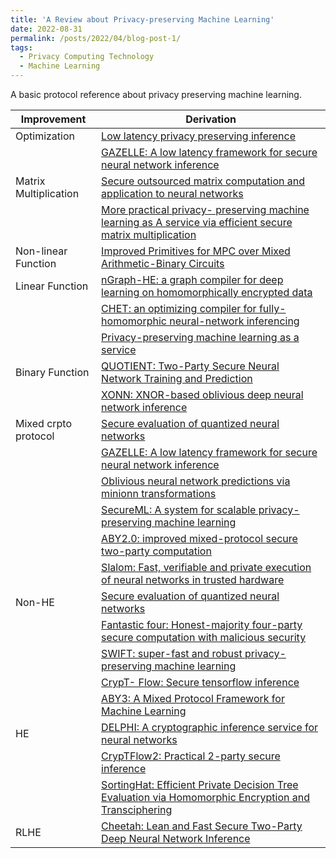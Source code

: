 ```yaml
---
title: 'A Review about Privacy-preserving Machine Learning'
date: 2022-08-31
permalink: /posts/2022/04/blog-post-1/
tags:
  - Privacy Computing Technology
  - Machine Learning
---
```


A basic protocol reference about privacy preserving machine learning.

<!-- | Paper | Topic | Year | Public | Code |
| --- | --- | --- | --- | --- |
| [Sphinx: Enabling Privacy-Preserving Online Learning over the Cloud](https://hydrazeng.github.io/publication/sphinx/sphinx.pdf) | HE, ML training | 2022 | IEEE Symposium on Security and Privacy (SP) | --- | -->

| Improvement | Derivation |
| --- | --- |
| Optimization | [Low latency privacy preserving inference](http://proceedings.mlr.press/v97/brutzkus19a/brutzkus19a.pdf) |
|   | [GAZELLE: A low latency framework for secure neural network inference](https://www.usenix.org/system/files/conference/usenixsecurity18/sec18-juvekar.pdf) |
| Matrix Multiplication | [Secure outsourced matrix computation and application to neural networks](https://dl.acm.org/doi/pdf/10.1145/3243734.3243837?casa_token=Fx8aATOHxkEAAAAA:XgjfbvNpNtmYZUaDOaPXQx3l-3o2U0bL4Dfxm1Kyn4tCyNxmCV9S7SzTq5XECD_a3Vj2BTT3mKXcsg) |
|    | [More practical privacy- preserving machine learning as A service via efficient secure matrix multiplication](https://dl.acm.org/doi/pdf/10.1145/3267973.3267976) |
| Non-linear Function | [Improved Primitives for MPC over Mixed Arithmetic-Binary Circuits](https://eprint.iacr.org/2020/338.pdf) |
| Linear Function | [nGraph-HE: a graph compiler for deep learning on homomorphically encrypted data](https://dl.acm.org/doi/pdf/10.1145/3310273.3323047?casa_token=pey3NxHuFtsAAAAA:p7Nb6MAynISFQBxROhdLVliFXCukbvS5FVexOA31C_QBNVd8muHzwSyUIxkdlpkvxJ_8DVRSGxQOaA)
|    | [CHET: an optimizing compiler for fully-homomorphic neural-network inferencing](https://dl.acm.org/doi/pdf/10.1145/3314221.3314628?casa_token=AhZK00zlzlIAAAAA:AvTg0FfLYlqeryI1wtfoOjgiS39JjovTdhhUwiFxzgfySR4jdmk0pk_TDdIncZH5vKIMMpRYePTzcQ) |
|    | [Privacy-preserving machine learning as a service](https://inspire.cse.unt.edu/sites/default/files/1.pdf) |
| Binary Function | [QUOTIENT: Two-Party Secure Neural Network Training and Prediction](https://dl.acm.org/doi/pdf/10.1145/3319535.3339819?casa_token=U8CM3nmWHtIAAAAA:qQ_1wr52w6xjVUVux-OmiPcSrLGry_MX19b7OK12ExbX2JvdwGpaQL6CaG8XwdSr-E_dn6Q0opE0AA) |
|    | [XONN: XNOR-based oblivious deep neural network inference](https://www.usenix.org/system/files/sec19fall_riazi_prepub.pdf) |
| Mixed crpto protocol | [Secure evaluation of quantized neural networks](https://petsymposium.org/2020/files/papers/issue4/popets-2020-0075.pdf) |
|    | [GAZELLE: A low latency framework for secure neural network inference](https://www.usenix.org/system/files/conference/usenixsecurity18/sec18-juvekar.pdf) |
|    | [Oblivious neural network predictions via minionn transformations](https://dl.acm.org/doi/pdf/10.1145/3133956.3134056?casa_token=-2pNPzoBthcAAAAA:uohqTmEcBo0TAp1IDXla47jQQh7YrrK105UlL2WF5CxQQ6t6jPjoSsRt8Kt94ZYsYuEMPEI2Nf-M1Q) |
|    |  [SecureML: A system for scalable privacy-preserving machine learning](https://eprint.iacr.org/2017/396.pdf) |
|    |  [ABY2.0: improved mixed-protocol secure two-party computation](https://www.usenix.org/system/files/sec21-patra.pdf) |
|    |  [Slalom: Fast, verifiable and private execution of neural networks in trusted hardware](https://arxiv.org/pdf/1806.03287.pdf) |
|  Non-HE  |  [Secure evaluation of quantized neural networks](https://petsymposium.org/2020/files/papers/issue4/popets-2020-0075.pdf) |
|    | [Fantastic four: Honest-majority four-party secure computation with malicious security](https://www.usenix.org/system/files/sec21-dalskov.pdf) |
|    | [SWIFT: super-fast and robust privacy-preserving machine learning](usenix.org/system/files/sec21-koti.pdf) |
|    | [CrypT- Flow: Secure tensorflow inference](https://arxiv.org/pdf/1909.07814.pdf) |
|    | [ABY3: A Mixed Protocol Framework for Machine Learning](https://dl.acm.org/doi/pdf/10.1145/3243734.3243760?casa_token=4tNwXo10skUAAAAA:ZxPoTGjTc3OSdubG4lakM6iNxwBSU33rIwI1bNUZu2K3Y0AJZ1OyDbx2zaja6I-Yv24Zvt-VIgis0A) |
| HE | [DELPHI: A cryptographic inference service for neural networks](https://www.usenix.org/system/files/sec20-mishra_0.pdf) |
|    | [CrypTFlow2: Practical 2-party secure inference](https://dl.acm.org/doi/pdf/10.1145/3372297.3417274?casa_token=pubSvQi3gQkAAAAA:cIOIzPCR5gcZCg_VJIKv3VEk-9hi27yt4x5wuksiX8ndI2GpFZSQIf5jC0xBVUn0jumxitIlRP56pQ) |
|    | [SortingHat: Efficient Private Decision Tree Evaluation via Homomorphic Encryption and Transciphering](https://eprint.iacr.org/2022/757.pdf) | 
| RLHE | [Cheetah: Lean and Fast Secure Two-Party Deep Neural Network Inference](https://eprint.iacr.org/2022/207.pdf) |


